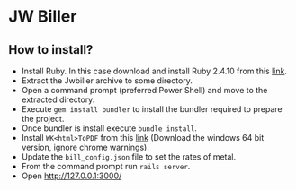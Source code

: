 # JW Biller

## How to install?
* Install Ruby. In this case download and install Ruby 2.4.10 from this [link](https://github.com/oneclick/rubyinstaller2/releases/download/RubyInstaller-2.4.10-1/rubyinstaller-devkit-2.4.10-1-x64.exe).
* Extract the Jwbiller archive to some directory.
* Open a command prompt (preferred Power Shell) and move to the extracted directory.
* Execute `gem install bundler` to install the bundler required to prepare the project.
* Once bundler is install execute `bundle install`.
* Install `WK<html>ToPDF` from this [link](https://wkhtmltopdf.org/downloads.html) (Download the windows 64 bit version, ignore chrome warnings).
* Update the `bill_config.json` file to set the rates of metal.
* From the command prompt run `rails server`.
* Open http://127.0.0.1:3000/ 